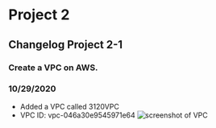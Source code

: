 # Project 2

## Changelog Project 2-1

### Create a VPC on AWS.

### 10/29/2020 
 
- Added a VPC called 3120VPC
- VPC ID: vpc-046a30e9545971e64
![screenshot of VPC](ceg3120/Project2/screenshots/vpc.png)

